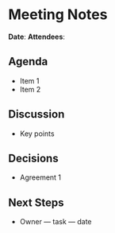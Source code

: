 # Meeting Notes
**Date**:
**Attendees**:

## Agenda
- Item 1
- Item 2

## Discussion
- Key points

## Decisions
- Agreement 1

## Next Steps
- Owner — task — date
